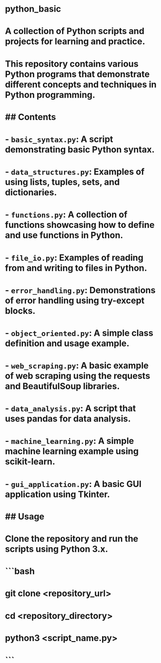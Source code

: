 # python_basic
# A collection of Python scripts and projects for learning and practice.
# This repository contains various Python programs that demonstrate different concepts and techniques in Python programming.
# ## Contents
# - `basic_syntax.py`: A script demonstrating basic Python syntax.
# - `data_structures.py`: Examples of using lists, tuples, sets, and dictionaries.
# - `functions.py`: A collection of functions showcasing how to define and use functions in Python.
# - `file_io.py`: Examples of reading from and writing to files in Python.
# - `error_handling.py`: Demonstrations of error handling using try-except blocks.
# - `object_oriented.py`: A simple class definition and usage example.
# - `web_scraping.py`: A basic example of web scraping using the requests and BeautifulSoup libraries.
# - `data_analysis.py`: A script that uses pandas for data analysis.
# - `machine_learning.py`: A simple machine learning example using scikit-learn.
# - `gui_application.py`: A basic GUI application using Tkinter.
# ## Usage
# Clone the repository and run the scripts using Python 3.x.
# ```bash
# git clone <repository_url>
# cd <repository_directory>
# python3 <script_name.py>
# ```       